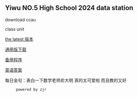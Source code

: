 ## Yiwu NO.5 High School 2024 data station

download ccau

class unit

[the latest 版本](ccau1.6.1-2.zip)


[通用版下载](ccauty.html)

[备用程序](ccau1.4.1.rar)

[英语答案](20226290010.jpg)


每日金句：表白一下数学老师俞大明
         真的太可爱啦 而且教的又好
         
         powered by zjr





